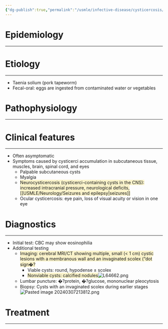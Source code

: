 ```yaml
---
{"dg-publish":true,"permalink":"/usmle/infective-disease/cysticercosis/"}
---
```


# Epidemiology
---


# Etiology
---
- Taenia solium (pork tapeworm)
- Fecal-oral: eggs are ingested from contaminated water or vegetables

# Pathophysiology
---


# Clinical features
---
- Often asymptomatic
- Symptoms caused by cysticerci accumulation in subcutaneous tissue, muscles, brain, spinal cord, and eyes
	- Palpable subcutaneous cysts
	- Myalgia
	- <span style="background:rgba(240, 200, 0, 0.2)">Neurocysticercosis (cysticerci-containing cysts in the CNS): increased intracranial pressure, neurological deficits, [[USMLE/Neurology/Seizures and epilepsy\|seizures]]</span>
	- Ocular cysticercosis: eye pain, loss of visual acuity or vision in one eye

# Diagnostics
---
- Initial test: CBC may show eosinophilia
- Additional testing
	- <span style="background:rgba(240, 200, 0, 0.2)">Imaging: cerebral MRI/CT showing multiple, small (&lt; 1 cm) cystic lesions with a membranous wall and an invaginated scolex (“dot sign�? </span>
		- Viable cysts: round, hypodense ± scolex
		- <span style="background:rgba(240, 200, 0, 0.2)">Nonviable cysts: calcified nodules</span>![L64662.png](/img/user/appendix/L64662.png)
	- Lumbar puncture: �?protein, �?glucose, mononuclear pleocytosis 
	- Biopsy: Cysts with an invaginated scolex during earlier stages![Pasted image 20240307213812.png](/img/user/appendix/Pasted%20image%2020240307213812.png)

# Treatment
---


